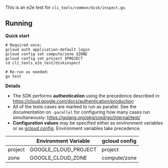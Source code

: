 This is an e2e test for `cli_tools/common/disk/inspect.go`.

## Running

**Quick start**

```shell script
# Required once:
gcloud auth application-default login
gcloud config set compute/zone $ZONE
gcloud config set project $PROJECT
cd cli_tools_e2e_test/diskinspect

# Re-run as needed:
go test
```

**Details**

- The SDK performs **authentication** using the precedence
described in: https://cloud.google.com/docs/authentication/production
- All of the tests cases are marked to run as parallel. See the documentation
on `-parallel` for configuring how many cases run simultaneously:
https://golang.org/pkg/cmd/go/internal/test/
- **Configuration values** may be specified either as environment variables or
as [gcloud config](https://cloud.google.com/sdk/gcloud/reference/config/set).
Environment variables take precedence.


|         | Environment Variable   | gcloud config |
|---------|------------------------|---------------|
| project | GOOGLE\_CLOUD\_PROJECT | project       |
| zone    | GOOGLE\_CLOUD\_ZONE    | compute/zone  |

